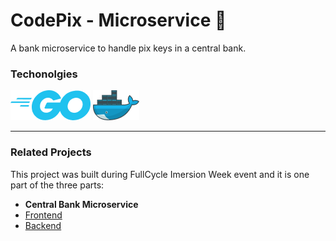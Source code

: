 # CodePix - Microservice 🏦

A bank microservice to handle pix keys in a central bank. 

### Techonolgies

[![Go](.markdown/go.png "Go")](https://go.dev/doc/)
[![Docker](.markdown/docker.png "Docker")](https://docs.docker.com/)

---

### Related Projects

This project was built during FullCycle Imersion Week event and it is one part of the three parts:

- **Central Bank Microservice**
- [Frontend](https://github.com/rodrigo-orlandini/codepix-next)
- [Backend](https://github.com/rodrigo-orlandini/codepix-nest)
